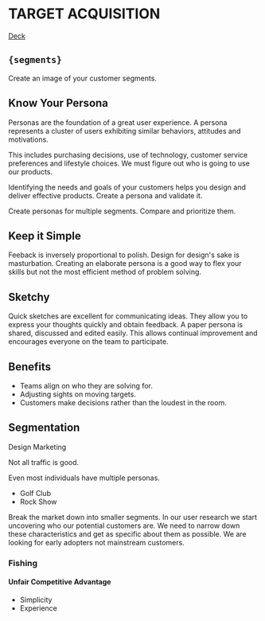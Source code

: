 # TARGET ACQUISITION
[Deck](http://slid.es/earth2travis/target-acquisition)

## ```{segments}```
Create an image of your customer segments.

## Know Your Persona

Personas are the foundation of a great user experience. A persona represents a cluster of users exhibiting similar behaviors, attitudes and motivations.

This includes purchasing decisions, use of technology, customer service preferences and lifestyle choices. We must figure out who is going to use our products.

Identifying the needs and goals of your customers helps you design and deliver effective products. Create a persona and validate it.

Create personas for multiple segments. Compare and prioritize them.

## Keep it Simple

Feeback is inversely proportional to polish. Design for design's sake is masturbation. Creating an elaborate persona is a good way to flex your skills but not the most efficient method of problem solving.

## Sketchy

Quick sketches are excellent for communicating ideas. They allow you to express your thoughts quickly and obtain feedback. A paper persona is shared, discussed and edited easily. This allows continual improvement and encourages everyone on the team to participate.


## Benefits

* Teams align on who they are solving for.
* Adjusting sights on moving targets.
* Customers make decisions rather than the loudest in the room.

## Segmentation
Design
Marketing

Not all traffic is good.

Even most individuals have multiple personas.

* Golf Club
* Rock Show

Break the market down into smaller segments.
In our user research we start uncovering who our potential customers are.
We need to narrow down these characteristics and get as specific about them as possible.
We are looking for early adopters not mainstream customers.

### Fishing
#### Unfair Competitive Advantage

* Simplicity
* Experience

